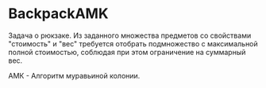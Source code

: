 # BackpackAMK

Задача о рюкзаке. Из заданного множества предметов со свойствами "стоимость" и "вес" требуется отобрать подмножество с максимальной полной стоимостью, соблюдая при этом ограничение на суммарный вес.

АМК - Алгоритм муравьиной колонии.